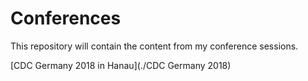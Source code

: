 # Conferences

This repository will contain the content from my conference sessions.

[CDC Germany 2018 in Hanau](./CDC Germany 2018)
